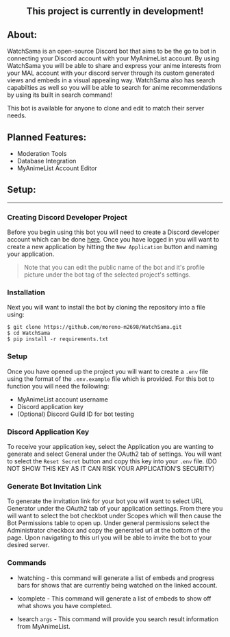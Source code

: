 <h2 align="center">
    This project is currently in development!<br>
</h2>

## About: 

WatchSama is an open-source Discord bot that aims to be the go to bot in connecting your Discord account with your MyAnimeList account. By using WatchSama you will be able to share and express your anime interests from your MAL account with your discord server through its custom generated views and embeds in a visual appealing way. WatchSama also has search capabilties as well so you will be able to search for anime recommendations by using its built in search command!

This bot is available for anyone to clone and edit to match their server needs.

## Planned Features:

- Moderation Tools
- Database Integration
- MyAnimeList Account Editor

## Setup:

---

### Creating Discord Developer Project

Before you begin using this bot you will need to create a Discord developer account which can be done [here](https://discord.com/developers). Once you have logged in you will want to create a new application by hitting the `New Application` button and naming your application. 

> Note that you can edit the public name of the bot and it's profile picture under the bot tag of the selected project's settings.





### Installation

Next you will want to install the bot by cloning the repository into a file using:

```
$ git clone https://github.com/moreno-m2698/WatchSama.git
$ cd WatchSama
$ pip install -r requirements.txt
```

### Setup 

Once you have opened up the project you will want to create a `.env` file using the format of the `.env.example` file which is provided. For this bot to function you will need the following:

- MyAnimeList account username
- Discord application key
- (Optional) Discord Guild ID for bot testing

### Discord Application Key

To receive your application key, select the Application you are wanting to generate and select General under the OAuth2 tab of settings. You will want to select the `Reset Secret` button and copy this key into your `.env` file. (DO NOT SHOW THIS KEY AS IT CAN RISK YOUR APPLICATION'S SECURITY)

### Generate Bot Invitation Link

To generate the invitation link for your bot you will want to select URL Generator under the OAuth2 tab of your application settings. From there you will want to select the bot checkbot under Scopes which will then cause the Bot Permissions table to open up. Under general permissions select the Administrator checkbox and copy the generated url at the bottom of the page. Upon navigating to this url you will be able to invite the bot to your desired server.

### Commands

- !watching - this command will generate a list of embeds and progress bars for shows that are currently being watched on the linked account.

- !complete - This command will generate a list of embeds to show off what shows you have completed.

- !search `args` - This command will provide you search result information from MyAnimeList.